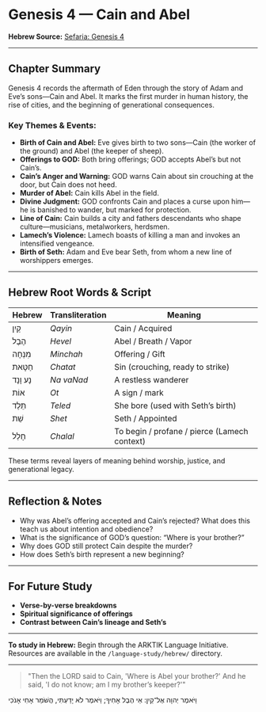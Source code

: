 # Genesis 4 — Cain and Abel

**Hebrew Source:** [Sefaria: Genesis 4](https://www.sefaria.org/Genesis.4)

---

## Chapter Summary

Genesis 4 records the aftermath of Eden through the story of Adam and Eve’s sons—Cain and Abel. It marks the first murder in human history, the rise of cities, and the beginning of generational consequences.

### Key Themes & Events:

- **Birth of Cain and Abel:** Eve gives birth to two sons—Cain (the worker of the ground) and Abel (the keeper of sheep).
- **Offerings to GOD:** Both bring offerings; GOD accepts Abel’s but not Cain’s.
- **Cain’s Anger and Warning:** GOD warns Cain about sin crouching at the door, but Cain does not heed.
- **Murder of Abel:** Cain kills Abel in the field.
- **Divine Judgment:** GOD confronts Cain and places a curse upon him—he is banished to wander, but marked for protection.
- **Line of Cain:** Cain builds a city and fathers descendants who shape culture—musicians, metalworkers, herdsmen.
- **Lamech’s Violence:** Lamech boasts of killing a man and invokes an intensified vengeance.
- **Birth of Seth:** Adam and Eve bear Seth, from whom a new line of worshippers emerges.

---

## Hebrew Root Words & Script

| Hebrew        | Transliteration | Meaning                              |
|---------------|-----------------|--------------------------------------|
| קַיִן          | *Qayin*         | Cain / Acquired                      |
| הֶבֶל          | *Hevel*         | Abel / Breath / Vapor                |
| מִנְחָה        | *Minchah*       | Offering / Gift                      |
| חַטָּאת         | *Chatat*        | Sin (crouching, ready to strike)     |
| נָע וָנָד       | *Na vaNad*      | A restless wanderer                 |
| אוֹת           | *Ot*            | A sign / mark                        |
| תֵּלֶד          | *Teled*         | She bore (used with Seth’s birth)    |
| שֵׁת           | *Shet*          | Seth / Appointed                     |
| חָלַל          | *Chalal*        | To begin / profane / pierce (Lamech context) |

These terms reveal layers of meaning behind worship, justice, and generational legacy.

---

## Reflection & Notes

- Why was Abel’s offering accepted and Cain’s rejected? What does this teach us about intention and obedience?
- What is the significance of GOD’s question: “Where is your brother?”
- Why does GOD still protect Cain despite the murder?
- How does Seth’s birth represent a new beginning?

---

## For Future Study

- **Verse-by-verse breakdowns**
- **Spiritual significance of offerings**
- **Contrast between Cain’s lineage and Seth’s**

---

**To study in Hebrew:** Begin through the ARKTIK Language Initiative. Resources are available in the `/language-study/hebrew/` directory.

---

> "Then the LORD said to Cain, 'Where is Abel your brother?' And he said, 'I do not know; am I my brother’s keeper?'"

וַיֹּאמֶר יְהוָה אֶל־קַיִן: אֵי הֶבֶל אָחִיךָ; וַיֹּאמֶר לֹא יָדַעְתִּי, הֲשֹׁמֵר אָחִי אָנֹכִי

